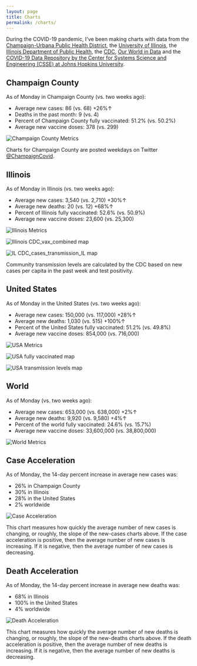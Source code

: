 ```yaml
---
layout: page
title: Charts
permalink: /charts/
---
```


During the COVID-19 pandemic, I've been making charts with data from the [Champaign-Urbana Public Health District](https://www.c-uphd.org/champaign-urbana-illinois-coronavirus-information.html), the [University of Illinois](https://go.illinois.edu/COVIDTestingData), the [Illinois Department of Public Health](http://www.dph.illinois.gov/covid19), the [CDC](https://covid.cdc.gov/covid-data-tracker/), [Our World in Data](https://github.com/owid/covid-19-data/tree/master/public/data) and the [COVID-19 Data Repository by the Center for Systems Science and Engineering (CSSE) at Johns Hopkins University](https://github.com/CSSEGISandData/COVID-19).

## Champaign County

As of Monday in Champaign County (vs. two weeks ago):
  
  - Average new cases: 86 (vs. 68) +26%↑
  - Deaths in the past month: 9 (vs. 4)
  - Percent of Champaign County fully vaccinated: 51.2% (vs. 50.2%)
  - Average new vaccine doses: 378 (vs. 299)

![Champaign County Metrics](https://raw.githubusercontent.com/bzigterman/CUcovid/main/gh_action/Champaign_facet.png)

Charts for Champaign County are posted weekdays on Twitter [@ChampaignCovid](https://twitter.com/ChampaignCovid).

## Illinois

As of Monday in Illinois (vs. two weeks ago):
  
  - Average new cases: 3,540 (vs. 2,710) +30%↑
  - Average new deaths: 20 (vs. 12) +68%↑
  - Percent of Illinois fully vaccinated: 52.6% (vs. 50.9%)
  - Average new vaccine doses: 23,600 (vs. 25,300)

![Illinois Metrics](https://raw.githubusercontent.com/bzigterman/CUcovid/main/gh_action/IL_facet.png)

![Illinois CDC_vax_combined map](https://raw.githubusercontent.com/bzigterman/CUcovid/main/gh_action/IL_vax_combined.png)

![IL CDC_cases_transmission_IL map](https://raw.githubusercontent.com/bzigterman/CUcovid/main/gh_action/IL_cases_transmission.png)

Community transmission levels are calculated by the CDC based on new cases per capita in the past week and test positivity.

## United States

As of Monday in the United States (vs. two weeks ago):
  
  - Average new cases: 150,000 (vs. 117,000) +28%↑
  - Average new deaths: 1,030 (vs. 515) +100%↑
  - Percent of the United States fully vaccinated: 51.2% (vs. 49.8%)
  - Average new vaccine doses: 854,000 (vs. 716,000)

![USA Metrics](https://raw.githubusercontent.com/bzigterman/CUcovid/main/gh_action/US_facet.png)

![USA fully vaccinated map](https://raw.githubusercontent.com/bzigterman/CUcovid/main/gh_action/usa_vax_total.png)

![USA transmission levels map](https://raw.githubusercontent.com/bzigterman/CUcovid/main/gh_action/usa_transmission.png)

## World

As of Monday (vs. two weeks ago):
  
  - Average new cases: 653,000 (vs. 638,000) +2%↑
  - Average new deaths: 9,920 (vs. 9,580) +4%↑
  - Percent of the world fully vaccinated: 24.6% (vs. 15.7%)
  - Average new vaccine doses: 33,600,000 (vs. 38,800,000)

![World Metrics](https://raw.githubusercontent.com/bzigterman/CUcovid/main/gh_action/world_facet.png)

## Case Acceleration

As of Monday, the 14-day percent increase in average new cases was:
  
  - 26% in Champaign County
  - 30% in Illinois
  - 28% in the United States
  - 2% worldwide

![Case Acceleration](https://raw.githubusercontent.com/bzigterman/CUcovid/main/gh_action/new_cases_change_facet.png)

This chart measures how quickly the average number of new cases is changing, or roughly, the slope of the new-cases charts above. If the case acceleration is positive, then the average number of new cases is increasing. If it is negative, then the average number of new cases is decreasing.

## Death Acceleration

As of Monday, the 14-day percent increase in average new deaths was:
  
  - 68% in Illinois
  - 100% in the United States
  - 4% worldwide

![Death Acceleration](https://raw.githubusercontent.com/bzigterman/CUcovid/main/gh_action/new_deaths_change_facet.png)

This chart measures how quickly the average number of new deaths is changing, or roughly, the slope of the new-deaths charts above. If the death acceleration is positive, then the average number of new deaths is increasing. If it is negative, then the average number of new deaths is decreasing.


